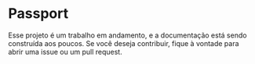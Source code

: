 # Passport 

Esse projeto é um trabalho em andamento, e a documentação está sendo construída aos poucos. Se você deseja contribuir, fique à vontade para abrir uma issue ou um pull request.